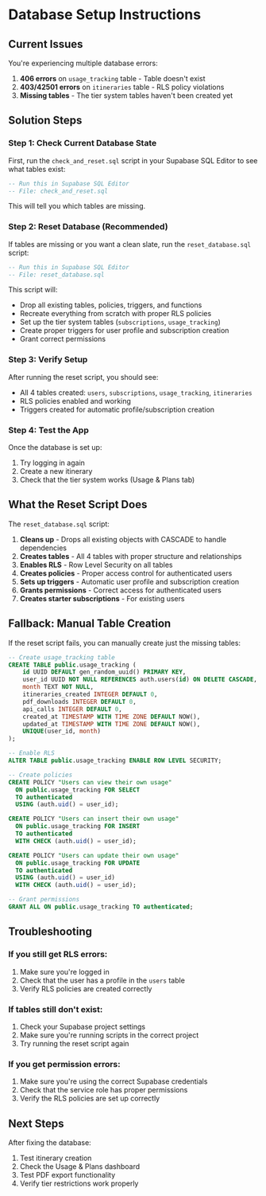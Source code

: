 # Database Setup Instructions

## Current Issues
You're experiencing multiple database errors:
1. **406 errors** on `usage_tracking` table - Table doesn't exist
2. **403/42501 errors** on `itineraries` table - RLS policy violations
3. **Missing tables** - The tier system tables haven't been created yet

## Solution Steps

### Step 1: Check Current Database State
First, run the `check_and_reset.sql` script in your Supabase SQL Editor to see what tables exist:

```sql
-- Run this in Supabase SQL Editor
-- File: check_and_reset.sql
```

This will tell you which tables are missing.

### Step 2: Reset Database (Recommended)
If tables are missing or you want a clean slate, run the `reset_database.sql` script:

```sql
-- Run this in Supabase SQL Editor
-- File: reset_database.sql
```

This script will:
- Drop all existing tables, policies, triggers, and functions
- Recreate everything from scratch with proper RLS policies
- Set up the tier system tables (`subscriptions`, `usage_tracking`)
- Create proper triggers for user profile and subscription creation
- Grant correct permissions

### Step 3: Verify Setup
After running the reset script, you should see:
- All 4 tables created: `users`, `subscriptions`, `usage_tracking`, `itineraries`
- RLS policies enabled and working
- Triggers created for automatic profile/subscription creation

### Step 4: Test the App
Once the database is set up:
1. Try logging in again
2. Create a new itinerary
3. Check that the tier system works (Usage & Plans tab)

## What the Reset Script Does

The `reset_database.sql` script:

1. **Cleans up** - Drops all existing objects with CASCADE to handle dependencies
2. **Creates tables** - All 4 tables with proper structure and relationships
3. **Enables RLS** - Row Level Security on all tables
4. **Creates policies** - Proper access control for authenticated users
5. **Sets up triggers** - Automatic user profile and subscription creation
6. **Grants permissions** - Correct access for authenticated users
7. **Creates starter subscriptions** - For existing users

## Fallback: Manual Table Creation
If the reset script fails, you can manually create just the missing tables:

```sql
-- Create usage_tracking table
CREATE TABLE public.usage_tracking (
    id UUID DEFAULT gen_random_uuid() PRIMARY KEY,
    user_id UUID NOT NULL REFERENCES auth.users(id) ON DELETE CASCADE,
    month TEXT NOT NULL,
    itineraries_created INTEGER DEFAULT 0,
    pdf_downloads INTEGER DEFAULT 0,
    api_calls INTEGER DEFAULT 0,
    created_at TIMESTAMP WITH TIME ZONE DEFAULT NOW(),
    updated_at TIMESTAMP WITH TIME ZONE DEFAULT NOW(),
    UNIQUE(user_id, month)
);

-- Enable RLS
ALTER TABLE public.usage_tracking ENABLE ROW LEVEL SECURITY;

-- Create policies
CREATE POLICY "Users can view their own usage"
  ON public.usage_tracking FOR SELECT
  TO authenticated
  USING (auth.uid() = user_id);

CREATE POLICY "Users can insert their own usage"
  ON public.usage_tracking FOR INSERT
  TO authenticated
  WITH CHECK (auth.uid() = user_id);

CREATE POLICY "Users can update their own usage"
  ON public.usage_tracking FOR UPDATE
  TO authenticated
  USING (auth.uid() = user_id)
  WITH CHECK (auth.uid() = user_id);

-- Grant permissions
GRANT ALL ON public.usage_tracking TO authenticated;
```

## Troubleshooting

### If you still get RLS errors:
1. Make sure you're logged in
2. Check that the user has a profile in the `users` table
3. Verify RLS policies are created correctly

### If tables still don't exist:
1. Check your Supabase project settings
2. Make sure you're running scripts in the correct project
3. Try running the reset script again

### If you get permission errors:
1. Make sure you're using the correct Supabase credentials
2. Check that the service role has proper permissions
3. Verify the RLS policies are set up correctly

## Next Steps
After fixing the database:
1. Test itinerary creation
2. Check the Usage & Plans dashboard
3. Test PDF export functionality
4. Verify tier restrictions work properly 